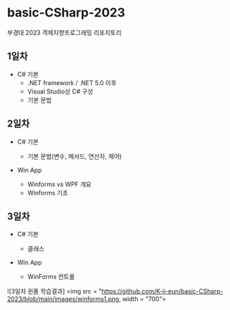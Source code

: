 # basic-CSharp-2023
부경대 2023 객체지향프로그래밍 리포지토리

## 1일차
- C# 기본
	- .NET framework / .NET 5.0 이후
	- Visual Studio상 C# 구성
	- 기본 문법
	
## 2일차
- C# 기본
	- 기본 문법(변수, 메서드, 연산자, 제어)
	
- Win App
	- Winforms vs WPF 개요
	- Winforms 기초

## 3일차
- C# 기본
	- 클래스
	
- Win App
	- WinForms 컨트롤


![3일차 윈폼 학습결과]
<img src = "https://github.com/K-ji-eun/basic-CSharp-2023/blob/main/images/winforms1.png, width = "700">
